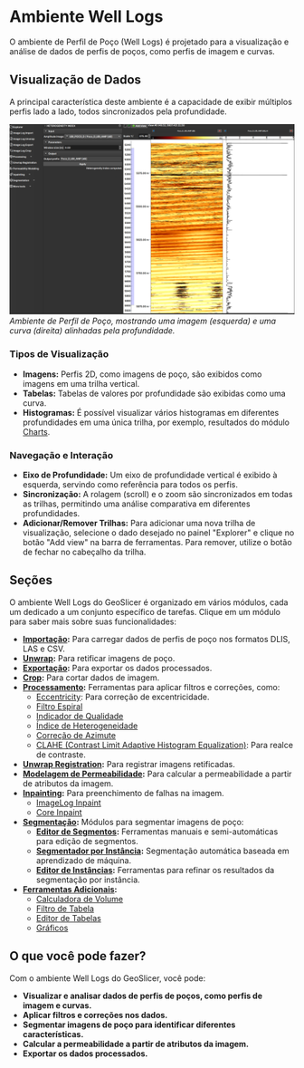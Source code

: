 # Ambiente Well Logs

O ambiente de Perfil de Poço (Well Logs) é projetado para a visualização e análise de dados de perfis de poços, como perfis de imagem e curvas.

## Visualização de Dados

A principal característica deste ambiente é a capacidade de exibir múltiplos perfis lado a lado, todos sincronizados pela profundidade.

![Visão geral do ambiente de Perfil de Poço](../assets/images/HeterogeneityIndex.png)
*Ambiente de Perfil de Poço, mostrando uma imagem (esquerda) e uma curva (direita) alinhadas pela profundidade.*

### Tipos de Visualização

- **Imagens:** Perfis 2D, como imagens de poço, são exibidos como imagens em uma trilha vertical.
- **Tabelas:** Tabelas de valores por profundidade são exibidas como uma curva.
- **Histogramas:** É possível visualizar vários histogramas em diferentes profundidades em uma única trilha, por exemplo, resultados do módulo [Charts](../ImageLog/MoreTools/MoreTools.md#charts).

### Navegação e Interação

- **Eixo de Profundidade:** Um eixo de profundidade vertical é exibido à esquerda, servindo como referência para todos os perfis.
- **Sincronização:** A rolagem (scroll) e o zoom são sincronizados em todas as trilhas, permitindo uma análise comparativa em diferentes profundidades.
- **Adicionar/Remover Trilhas:** Para adicionar uma nova trilha de visualização, selecione o dado desejado no painel "Explorer" e clique no botão "Add view" na barra de ferramentas. Para remover, utilize o botão de fechar no cabeçalho da trilha.

## Seções

O ambiente Well Logs do GeoSlicer é organizado em vários módulos, cada um dedicado a um conjunto específico de tarefas. Clique em um módulo para saber mais sobre suas funcionalidades:

*   **[Importação](../ImageLog/Import/Import.md):** Para carregar dados de perfis de poço nos formatos DLIS, LAS e CSV.
*   **[Unwrap](../ImageLog/Unwrap/Unwrap.md):** Para retificar imagens de poço.
*   **[Exportação](../ImageLog/Export/Export.md):** Para exportar os dados processados.
*   **[Crop](../ImageLog/Crop.md):** Para cortar dados de imagem.
*   **[Processamento](../ImageLog/Processing/Processing.md):** Ferramentas para aplicar filtros e correções, como:
    *   [Eccentricity](../ImageLog/Processing/Processing.md#eccentricity): Para correção de excentricidade.
    *   [Filtro Espiral](../ImageLog/Processing/Processing.md#spiral-filter)
    *   [Indicador de Qualidade](../ImageLog/Processing/Processing.md#quality-indicator)
    *   [Índice de Heterogeneidade](../ImageLog/Processing/Processing.md#heterogeneity-index)
    *   [Correção de Azimute](../ImageLog/Processing/Processing.md#azimuth-shift)
    *   [CLAHE (Contrast Limit Adaptive Histogram Equalization)](../ImageLog/Processing/Processing.md#clahe-tool): Para realce de contraste.
*   **[Unwrap Registration](../ImageLog/UnwrapRegistration/UnwrapRegistration.md):** Para registrar imagens retificadas.
*   **[Modelagem de Permeabilidade](../ImageLog/PermeabilityModeling/PermeabilityModeling.md):** Para calcular a permeabilidade a partir de atributos da imagem.
*   **[Inpainting](../ImageLog/Inpainting/Inpainting.md):** Para preenchimento de falhas na imagem.
    *   [ImageLog Inpaint](../ImageLog/Inpainting/Inpainting.md#image-log-inpaint)
    *   [Core Inpaint](../ImageLog/Inpainting/Inpainting.md#core-inpaint)
*   **[Segmentação](../ImageLog/Segmentation/Segmentation.md):** Módulos para segmentar imagens de poço:
    *   **[Editor de Segmentos](../ImageLog/Segmentation/Segmentation.md#manual-segmentation):** Ferramentas manuais e semi-automáticas para edição de segmentos.
    *   **[Segmentador por Instância](../ImageLog/Segmentation/Segmentation.md#instance-segmenter):** Segmentação automática baseada em aprendizado de máquina.
    *   **[Editor de Instâncias](../ImageLog/Segmentation/Segmentation.md#instance-segmenter-editor):** Ferramentas para refinar os resultados da segmentação por instância.
*   **[Ferramentas Adicionais](../ImageLog/MoreTools/MoreTools.md):**
    *   [Calculadora de Volume](../ImageLog/MoreTools/MoreTools.md#volume-calculator)
    *   [Filtro de Tabela](../ImageLog/MoreTools/MoreTools.md#table-filter)
    *   [Editor de Tabelas](../ImageLog/MoreTools/MoreTools.md#tables)
    *   [Gráficos](../ImageLog/MoreTools/MoreTools.md#charts)

## O que você pode fazer?

Com o ambiente Well Logs do GeoSlicer, você pode:

*   **Visualizar e analisar dados de perfis de poços, como perfis de imagem e curvas.**
*   **Aplicar filtros e correções nos dados.**
*   **Segmentar imagens de poço para identificar diferentes características.**
*   **Calcular a permeabilidade a partir de atributos da imagem.**
*   **Exportar os dados processados.**
